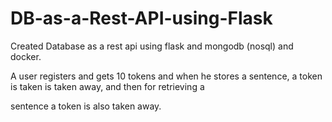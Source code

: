 # DB-as-a-Rest-API-using-Flask

Created Database as a rest api using flask and mongodb (nosql) and docker.

A user registers and gets 10 tokens and when he stores a sentence, a token is taken is taken away, and then for retrieving a 

sentence a token is also taken away.

